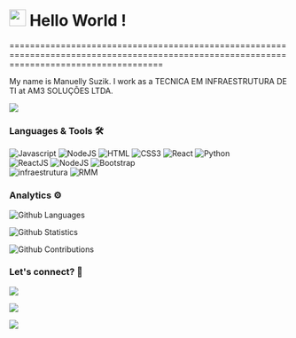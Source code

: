 
<h1><img src="https://emojis.slackmojis.com/emojis/images/1531849430/4246/blob-sunglasses.gif?1531849430" width="30"/> Hello World ! </h1>
==========================================================================================================================================


My name is Manuelly Suzik. I work as a TECNICA EM INFRAESTRUTURA DE TI at AM3 SOLUÇÕES LTDA.

![](http://estruyf-github.azurewebsites.net/api/VisitorHit?user=Manuenunes&repo=Manuenunes&countColorcountColor)

### Languages & Tools 🛠  
![Javascript](https://img.shields.io/badge/-Javascript-05122A?style=flat&color=green)&nbsp;![NodeJS](https://img.shields.io/badge/-NodeJS-05122A?style=flat&color=green)&nbsp;![HTML](https://img.shields.io/badge/-HTML-05122A?style=flat&color=green)&nbsp;![CSS3](https://img.shields.io/badge/-CSS3-05122A?style=flat&color=green)&nbsp;![React](https://img.shields.io/badge/-React-05122A?style=flat&color=green)&nbsp;![Python](https://img.shields.io/badge/-Python-05122A?style=flat&color=green)&nbsp;  
![ReactJS](https://img.shields.io/badge/-ReactJS-05122A?style=flat&color=orange)&nbsp;![NodeJS](https://img.shields.io/badge/-NodeJS-05122A?style=flat&color=orange)&nbsp;![Bootstrap](https://img.shields.io/badge/-Bootstrap-05122A?style=flat&color=orange)&nbsp;  
![infraestrutura](https://img.shields.io/badge/-infraestrutura-05122A?style=flat&color=gray)&nbsp;![RMM](https://img.shields.io/badge/-RMM-05122A?style=flat&color=gray)&nbsp;  


### Analytics ⚙️

![Github Languages](https://github-readme-stats.vercel.app/api/top-langs/?username=Manuenunes&layout=compact&count_private=true)

![Github Statistics](https://github-readme-stats.vercel.app/api/?username=Manuenunes&count_private=true&show_icons=true)

![Github Contributions](https://github-readme-streak-stats.herokuapp.com/?user=Manuenunes&hide_border=true)

### Let's connect? 🤝

<p align="left">

<a href="https://linkedin.com/in/manuellysuzik"><img src="https://img.shields.io/badge/-LinkedIn-0077B5?style=flat&logo=Linkedin&logoColor=white"/></a>

<a href="@manuellysuzik"><img src="https://img.shields.io/badge/-Instagram-E4405F?style=flat&logo=instagram&logoColor=white"/></a>

<a href="https://www.facebook.com/manuellysuzik.nunesmelo/"><img src="https://img.shields.io/badge/-Facebook-1877F2?style=flat&logo=facebook&logoColor=white"/></a>

</p>